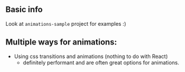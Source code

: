 ## Basic info
Look at `animations-sample` project for examples :)

## Multiple ways for animations:
- Using css transitions and animations (nothing to do with React)
    - definitely performant and are often great options for animations.
